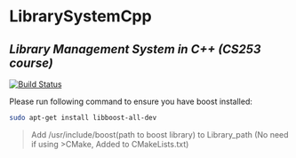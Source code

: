 # LibrarySystemCpp

## _Library Management System in C++ (CS253 course)_

[![Build Status](https://github.com/nsingla20/LibrarySystemCpp/actions/workflows/cmake.yml/badge.svg)](https://github.com/nsingla20/LibrarySystemCpp)

Please run following command to ensure you have boost installed:

```sh
sudo apt-get install libboost-all-dev
```

>Add /usr/include/boost(path to boost library) to Library_path (No need if using >CMake, Added to CMakeLists.txt)
